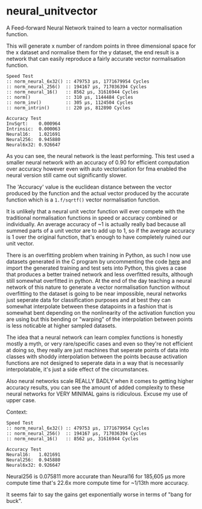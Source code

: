 # neural_unitvector
A Feed-forward Neural Network trained to learn a vector normalisation function.

This will generate x number of random points in three dimensional space for the x dataset and normalise them for the y dataset, the end result is a network that can easily reproduce a fairly accurate vector normalisation function.

```
Speed Test
:: norm_neural_6x32() :: 479753 μs, 1771679954 Cycles
:: norm_neural_256()  :: 194167 μs, 717036394 Cycles
:: norm_neural_16()   :: 8562 μs, 31616944 Cycles
:: norm()             :: 310 μs, 1144484 Cycles
:: norm_inv()         :: 305 μs, 1124504 Cycles
:: norm_intrin()      :: 220 μs, 812890 Cycles

Accuracy Test
InvSqrt:    0.000964
Intrinsic:  0.000063
Neural16:   1.021691
Neural256:  0.945880
Neural6x32: 0.926647
```

As you can see, the neural network is the least performing. This test used a smaller neural network with an accuracy of 0.90 for efficient computation over accuracy however even with auto vectorisation for fma enabled the neural version still came out significantly slower.

The 'Accuracy' value is the euclidean distance between the vector produced by the function and the actual vector produced by the accurate function which is a `1.f/sqrtf()` vector normalisation function.

It is unlikely that a neural unit vector function will ever compete with the traditional normalisation functions in speed or accuracy combined or individually. An average accuracy of ~1 is actually really bad because all summed parts of a unit vector are to add up to 1, so if the average accuracy is 1 over the original function, that's enough to have completely ruined our unit vector.

There is an overfitting problem when training in Python, as such I now use datasets generated in the C program by uncommenting the code [here](https://github.com/jcwml/neural_unitvector/blob/main/main.c#L236) and import the generated training and test sets into Python, this gives a case that produces a better trained network and less overfitted results, although still somewhat overfitted in python. At the end of the day teaching a neural network of this nature to generate a vector normalisation function without overfitting to the dataset is going to be near impossible, neural networks just seperate data for classification purposes and at best they can somewhat interpolate between these datapoints in a fashion that is somewhat bent depending on the nonlinearity of the activation function you are using but this bending or "warping" of the interpolation between points is less noticable at higher sampled datasets.

The idea that a neural network can learn complex functions is honestly mostly a myth, or very rare/specific cases and even so they're not efficient at doing so, they really are just machines that seperate points of data into classes with shoddy interpolation between the points because activation functions are not designed to seperate data in a way that is necessarily interpolatable, it's just a side effect of the circumstances.

Also neural networks scale REALLY BADLY when it comes to getting higher accuracy results, you can see the amount of added complexity to these neural networks for VERY MINIMAL gains is ridiculous. Excuse my use of upper case.

Context:
```
Speed Test
:: norm_neural_6x32() :: 479753 μs, 1771679954 Cycles
:: norm_neural_256()  :: 194167 μs, 717036394 Cycles
:: norm_neural_16()   :: 8562 μs, 31616944 Cycles

Accuracy Test
Neural16:   1.021691
Neural256:  0.945880
Neural6x32: 0.926647
```
Neural256 is 0.075811 more accurate than Neural16 for 185,605 μs more compute time that's 22.6x more compute time for ~1/13th more accuracy.

It seems fair to say the gains get exponentially worse in terms of "bang for buck".
